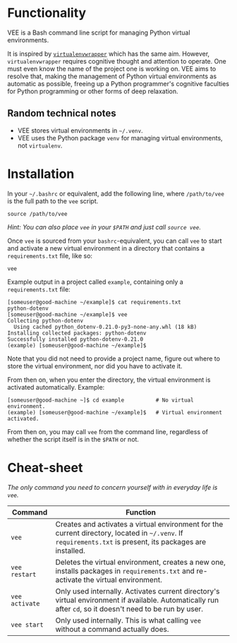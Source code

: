 # Functionality

VEE is a Bash command line script for managing Python virtual environments.

It is inspired by [`virtualenvwrapper`](https://virtualenvwrapper.readthedocs.io/en/latest/) which has the same aim. However, `virtualenvwrapper` requires cognitive thought and attention to operate. One must even know the name of the project one is working on. VEE aims to resolve that, making the management of Python virtual environments as automatic as possible, freeing up a Python programmer's cognitive faculties for Python programming or other forms of deep relaxation.

## Random technical notes
* VEE stores virtual environments in `~/.venv`.
* VEE uses the Python package `venv` for managing virtual environments, not `virtualenv`.

# Installation

In your `~/.bashrc` or equivalent, add the following line, where `/path/to/vee` is the full path to the `vee` script.

    source /path/to/vee

*Hint: You can also place `vee` in your `$PATH` and just call `source vee`.*

Once `vee` is sourced from your `bashrc`-equivalent, you can call `vee` to start and activate a new virtual environment in a directory that contains a `requirements.txt` file, like so:

    vee

Example output in a project called `example`, containing only a `requirements.txt` file:

    [someuser@good-machine ~/example]$ cat requirements.txt 
    python-dotenv
    [someuser@good-machine ~/example]$ vee
    Collecting python-dotenv
      Using cached python_dotenv-0.21.0-py3-none-any.whl (18 kB)
    Installing collected packages: python-dotenv
    Successfully installed python-dotenv-0.21.0
    (example) [someuser@good-machine ~/example]$ 

Note that you did not need to provide a project name, figure out where to store the virtual environment, nor did you have to activate it.

From then on, when you enter the directory, the virtual environment is activated automatically. Example:

    [someuser@good-machine ~]$ cd example          # No virtual environment.
    (example) [someuser@good-machine ~/example]$   # Virtual environment activated.


From then on, you may call `vee` from the command line, regardless of whether the script itself is in the `$PATH` or not.

# Cheat-sheet

*The only command you need to concern yourself with in everyday life is `vee`.*

| Command        | Function                                                                                                                                                   |
| -------------- | ---------------------------------------------------------------------------------------------------------------------------------------------------------- |
| `vee`          | Creates and activates a virtual environment for the current directory, located in `~/.venv`. If `requirements.txt` is present, its packages are installed. |
| `vee restart`  | Deletes the virtual environment, creates a new one, installs packages in `requirements.txt` and re-activate the virtual environment.                       |
| `vee activate` | Only used internally. Activates current directory's virtual environment if available. Automatically run after `cd`, so it doesn't need to be run by user.  |
| `vee start`    | Only used internally. This is what calling `vee` without a command actually does.                                                                          |
